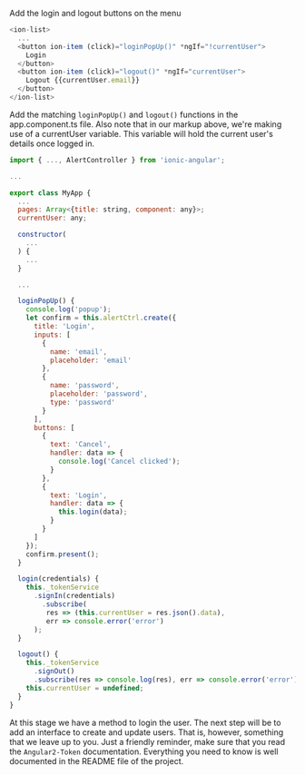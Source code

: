 Add the login and logout buttons on the menu
```javascript
<ion-list>
  ...
  <button ion-item (click)="loginPopUp()" *ngIf="!currentUser">
    Login
  </button>
  <button ion-item (click)="logout()" *ngIf="currentUser">
    Logout {{currentUser.email}}
  </button>
</ion-list>
```
Add the matching `loginPopUp()` and `logout()` functions in the app.component.ts file. Also note that in our markup above, we're making use of a currentUser variable. This variable will hold the current user's details once logged in.

```javascript
import { ..., AlertController } from 'ionic-angular';

...

export class MyApp {
  ...
  pages: Array<{title: string, component: any}>;
  currentUser: any;

  constructor(
    ...
  ) {
    ...
  }

  ...

  loginPopUp() {
    console.log('popup');
    let confirm = this.alertCtrl.create({
      title: 'Login',
      inputs: [
        {
          name: 'email',
          placeholder: 'email'
        },
        {
          name: 'password',
          placeholder: 'password',
          type: 'password'
        }
      ],
      buttons: [
        {
          text: 'Cancel',
          handler: data => {
            console.log('Cancel clicked');
          }
        },
        {
          text: 'Login',
          handler: data => {
            this.login(data);
          }
        }
      ]
    });
    confirm.present();
  }

  login(credentials) {
    this._tokenService
      .signIn(credentials)
        .subscribe(
         res => (this.currentUser = res.json().data),
         err => console.error('error')
      );
  }

  logout() {
    this._tokenService
      .signOut()
      .subscribe(res => console.log(res), err => console.error('error'));
    this.currentUser = undefined;
  }
}
```
At this stage we have a method to login the user. The next step will be to add an interface to create and update users. That is, however, something that we leave up to you. Just a friendly reminder, make sure that you read the `Angular2-Token` documentation. Everything you need to know is well documented in the README file of the project.